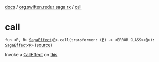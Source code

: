 [docs](../index.md) / [org.swiften.redux.saga.rx](index.md) / [call](./call.md)

# call

`fun <P, R> `[`SagaEffect`](../org.swiften.redux.saga.common/-saga-effect/index.md)`<`[`P`](call.md#P)`>.call(transformer: (`[`P`](call.md#P)`) -> <ERROR CLASS><`[`R`](call.md#R)`>): `[`SagaEffect`](../org.swiften.redux.saga.common/-saga-effect/index.md)`<`[`R`](call.md#R)`>` [(source)](https://github.com/protoman92/KotlinRedux/tree/master/common/common-rx-saga/src/main/kotlin/org/swiften/redux/saga/rx/RxExtension.kt#L14)

Invoke a [CallEffect](-call-effect/index.md) on [this](call/-this-.md)

